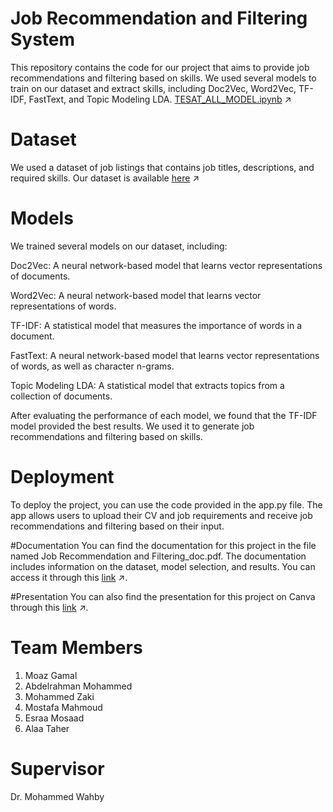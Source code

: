 
# **Job Recommendation and Filtering System**
This repository contains the code for our project that aims to provide job recommendations and filtering based on skills. We used several models to train on our dataset and extract skills, including Doc2Vec, Word2Vec, TF-IDF, FastText, and Topic Modeling LDA.
[TESAT_ALL_MODEL.ipynb]([https://colab.research.google.com/drive/1iTZ5lqec37lPFf8UghWfwMK0A9q8lRPF#scrollTo=oUVzjcn8y6Zr](https://colab.research.google.com/github/EsraaMosaad/our_project/blob/main/TESAT_ALL_MODEL.ipynb)) ↗

# Dataset
We used a dataset of job listings that contains job titles, descriptions, and required skills. Our dataset is available [here](https://drive.google.com/file/d/1-608bi-T6aMGUQwqJbyWrIQkTR0HI0TN/view?usp=sharing) ↗

# Models
We trained several models on our dataset, including:

Doc2Vec: A neural network-based model that learns vector representations of documents.

Word2Vec: A neural network-based model that learns vector representations of words.

TF-IDF: A statistical model that measures the importance of words in a document.

FastText: A neural network-based model that learns vector representations of words, as well as character n-grams.

Topic Modeling LDA: A statistical model that extracts topics from a collection of documents.

After evaluating the performance of each model, we found that the TF-IDF model provided the best results. We used it to generate job recommendations and filtering based on skills.

# Deployment
To deploy the project, you can use the code provided in the app.py file. The app allows users to upload their CV and job requirements and receive job recommendations and filtering based on their input.


#Documentation
You can find the documentation for this project in the file named Job Recommendation and Filtering_doc.pdf. The documentation includes information on the dataset, model selection, and results. You can access it through this [link](https://github.com/EsraaMosaad/our_project/blob/main/Job%20Recommendation%20and%20Filtering_doc.pdf) ↗.



#Presentation
You can also find the presentation for this project on Canva through this [link](https://www.canva.com/design/DAFnrTtnyBc/wDG92qtlamPBourWG-04BQ/edit?utm_content=DAFnrTtnyBc&utm_campaign=designshare&utm_medium=link2&utm_source=sharebutton) ↗.




# Team Members
1. Moaz Gamal
2. Abdelrahman Mohammed
3. Mohammed Zaki
4. Mostafa Mahmoud
5. Esraa Mosaad
6. Alaa Taher


# Supervisor
Dr. Mohammed Wahby
